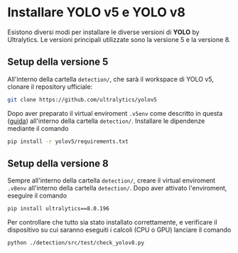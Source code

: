 # Installare YOLO v5 e YOLO v8

Esistono diversi modi per installare le diverse versioni di **YOLO** by Ultralytics. Le versioni principali utilizzate sono la versione 5 e la versione 8.


## Setup della versione 5

All'interno della cartella `detection/`, che sarà il workspace di YOLO v5, clonare il repository ufficiale:
```sh
git clone https://github.com/ultralytics/yolov5
```
Dopo aver preparato il virtual enviroment `.v5env` come descritto in questa ([guida](./CUDA%20on%20Windows.md)) all'interno della cartella `detection/`.
Installare le dipendenze mediante il comando
```sh
pip install -r yolov5/requirements.txt
```



## Setup della versione 8

Sempre all'interno della cartella `detection/`, creare il virtual enviroment `.v8env` all'interno della cartella `detection/`.
Dopo aver attivato l'enviroment, eseguire il comando
```sh
pip install ultralytics==8.0.196
```

Per controllare che tutto sia stato installato correttamente, e verificare il dispositivo su cui saranno eseguiti i calcoli (CPU o GPU) lanciare il comando 
```sh
python ./detection/src/test/check_yolov8.py
```